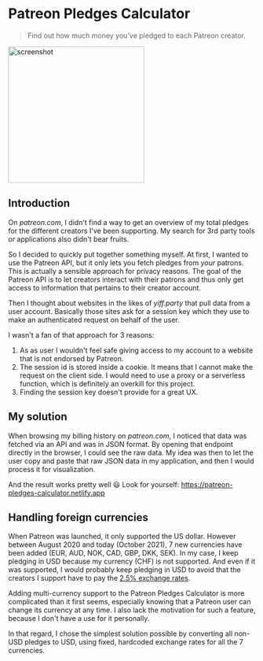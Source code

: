 # Patreon Pledges Calculator

> Find out how much money you've pledged to each Patreon creator.

<img width="277" alt="screenshot" src="https://user-images.githubusercontent.com/1411843/130349351-a2145b0d-ae0f-4693-bda9-0aca4388c568.PNG">

## Introduction

On _patreon.com_, I didn't find a way to get an overview of my total pledges for the different creators I've been supporting. My search for 3rd party tools or applications also didn't bear fruits.

So I decided to quickly put together something myself. At first, I wanted to use the Patreon API, but it only lets you fetch pledges from _your_ patrons. This is actually a sensible approach for privacy reasons. The goal of the Patreon API is to let creators interact with their patrons and thus only get access to information that pertains to their creator account.

Then I thought about websites in the likes of _yiff.party_ that pull data from a user account. Basically those sites ask for a session key which they use to make an authenticated request on behalf of the user.

I wasn't a fan of that approach for 3 reasons:

1. As as user I wouldn't feel safe giving access to my account to a website that is not endorsed by Patreon.
2. The session id is stored inside a cookie. It means that I cannot make the request on the client side. I would need to use a proxy or a serverless function, which is definitely an overkill for this project.
3. Finding the session key doesn't provide for a great UX.

## My solution

When browsing my billing history on _patreon.com_, I noticed that data was fetched via an API and was in JSON format. By opening that endpoint directly in the browser, I could see the raw data.
My idea was then to let the user copy and paste that raw JSON data in my application, and then I would process it for visualization.

And the result works pretty well 😃
Look for yourself:
https://patreon-pledges-calculator.netlify.app

## Handling foreign currencies

When Patreon was launched, it only supported the US dollar. However between August 2020 and today (October 2021), 7 new currencies have been added (EUR, AUD, NOK, CAD, GBP, DKK, SEK). In my case, I keep pledging in USD because my currency (CHF) is not supported. And even if it was supported, I would probably keep pledging in USD to avoid that the creators I support have to pay the [2.5% exchange rates](https://support.patreon.com/hc/en-us/articles/360044469871).

Adding multi-currency support to the Patreon Pledges Calculator is more complicated than it first seems, especially knowing that a Patreon user can change its currency at any time.
I also lack the motivation for such a feature, because I don't have a use for it personally.

In that regard, I chose the simplest solution possible by converting all non-USD pledges to USD, using fixed, hardcoded exchange rates for all the 7 currencies.
